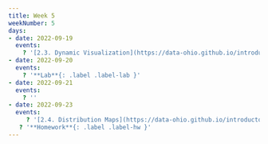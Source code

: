 ```yaml
---
title: Week 5
weekNumber: 5
days:
- date: 2022-09-19
  events:
    ? '[2.3. Dynamic Visualization](https://data-ohio.github.io/introductory-data-science/2/3/2_3_dynamic_plotting.html)'
- date: 2022-09-20
  events:
    ? '**Lab**{: .label .label-lab }'
- date: 2022-09-21
  events:
    ? ''
- date: 2022-09-23
  events:
     ? '[2.4. Distribution Maps](https://data-ohio.github.io/introductory-data-science/2/4/2_4_distribution.html)'
   ? '**Homework**{: .label .label-hw }'
---
```

